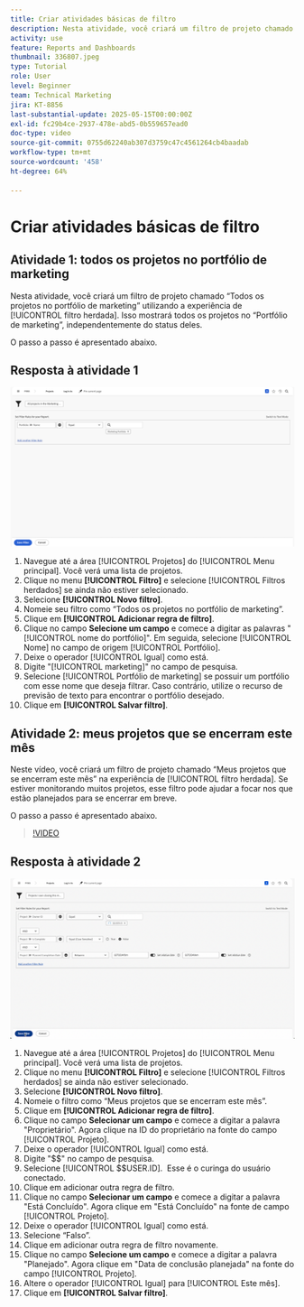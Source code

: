 ```yaml
---
title: Criar atividades básicas de filtro
description: Nesta atividade, você criará um filtro de projeto chamado "Todos os projetos no portfólio de marketing" e outro filtro de projeto chamado "Projetos que possuo fechando este mês".
activity: use
feature: Reports and Dashboards
thumbnail: 336807.jpeg
type: Tutorial
role: User
level: Beginner
team: Technical Marketing
jira: KT-8856
last-substantial-update: 2025-05-15T00:00:00Z
exl-id: fc29b4ce-2937-478e-abd5-0b559657ead0
doc-type: video
source-git-commit: 0755d62240ab307d3759c47c4561264cb4baadab
workflow-type: tm+mt
source-wordcount: '458'
ht-degree: 64%

---
```


# Criar atividades básicas de filtro


## Atividade 1: todos os projetos no portfólio de marketing

Nesta atividade, você criará um filtro de projeto chamado “Todos os projetos no portfólio de marketing” utilizando a experiência de [!UICONTROL filtro herdada]. Isso mostrará todos os projetos no “Portfólio de marketing”, independentemente do status deles.

O passo a passo é apresentado abaixo.

## Resposta à atividade 1

![Uma imagem da tela para criar um novo filtro](assets/basic-filter-activity-1.png)

1. Navegue até a área [!UICONTROL Projetos] do [!UICONTROL Menu principal]. Você verá uma lista de projetos.
1. Clique no menu **[!UICONTROL Filtro]** e selecione [!UICONTROL Filtros herdados] se ainda não estiver selecionado.
1. Selecione **[!UICONTROL Novo filtro]**.
1. Nomeie seu filtro como “Todos os projetos no portfólio de marketing”.
1. Clique em **[!UICONTROL Adicionar regra de filtro]**.
1. Clique no campo **Selecione um campo** e comece a digitar as palavras &quot;[!UICONTROL nome do portfólio]&quot;. Em seguida, selecione [!UICONTROL Nome] no campo de origem [!UICONTROL Portfólio].
1. Deixe o operador [!UICONTROL Igual] como está.
1. Digite &quot;[!UICONTROL marketing]&quot; no campo de pesquisa.
1. Selecione [!UICONTROL Portfólio de marketing] se possuir um portfólio com esse nome que deseja filtrar. Caso contrário, utilize o recurso de previsão de texto para encontrar o portfólio desejado.
1. Clique em **[!UICONTROL Salvar filtro]**.

## Atividade 2: meus projetos que se encerram este mês

Neste vídeo, você criará um filtro de projeto chamado “Meus projetos que se encerram este mês” na experiência de [!UICONTROL filtro herdada]. Se estiver monitorando muitos projetos, esse filtro pode ajudar a focar nos que estão planejados para se encerrar em breve.

O passo a passo é apresentado abaixo.

>[!VIDEO](https://video.tv.adobe.com/v/336807/?quality=12&learn=on&enablevpops)

## Resposta à atividade 2

![Uma imagem da tela para criar um novo filtro](assets/basic-filter-activity-2.png)

1. Navegue até a área [!UICONTROL Projetos] do [!UICONTROL Menu principal]. Você verá uma lista de projetos.
1. Clique no menu **[!UICONTROL Filtro]** e selecione [!UICONTROL Filtros herdados] se ainda não estiver selecionado.
1. Selecione **[!UICONTROL Novo filtro]**.
1. Nomeie o filtro como “Meus projetos que se encerram este mês”.
1. Clique em **[!UICONTROL Adicionar regra de filtro]**.
1. Clique no campo **Selecionar um campo** e comece a digitar a palavra &quot;Proprietário&quot;. Agora clique na ID do proprietário na fonte do campo [!UICONTROL Projeto].
1. Deixe o operador [!UICONTROL Igual] como está.
1. Digite &quot;$$&quot; no campo de pesquisa.
1. Selecione [!UICONTROL $$USER.ID].  Esse é o curinga do usuário conectado.
1. Clique em adicionar outra regra de filtro.
1. Clique no campo **Selecionar um campo** e comece a digitar a palavra &quot;Está Concluído&quot;. Agora clique em &quot;Está Concluído&quot; na fonte de campo [!UICONTROL Projeto].
1. Deixe o operador [!UICONTROL Igual] como está.
1. Selecione “Falso”.
1. Clique em adicionar outra regra de filtro novamente.
1. Clique no campo **Selecione um campo** e comece a digitar a palavra &quot;Planejado&quot;. Agora clique em &quot;Data de conclusão planejada&quot; na fonte do campo [!UICONTROL Projeto].
1. Altere o operador [!UICONTROL Igual] para [!UICONTROL Este mês].
1. Clique em **[!UICONTROL Salvar filtro]**.
